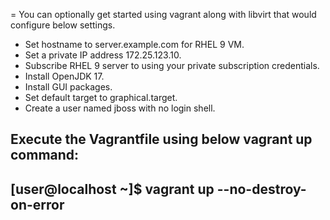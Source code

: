 = You can optionally get started using vagrant along with libvirt that would configure below settings.

* Set hostname to server.example.com for RHEL 9 VM.
* Set a private IP address 172.25.123.10.
* Subscribe RHEL 9 server to using your private subscription credentials.
* Install OpenJDK 17.
* Install GUI packages.
* Set default target to graphical.target.
* Create a user named jboss with no login shell.

Execute the Vagrantfile using below vagrant up command:
---
[user@localhost ~]$ vagrant up --no-destroy-on-error
---
